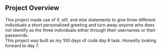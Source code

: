 ## Project Overview  
This project made use of if, elif, and else statements to give three different individuals a short personalized greeting and turn away anyone who does not identify as the three individuals either through their usernames or their passwords.  
This project was built as my 100 days of code day 6 task. Honestly looking forward to day 7.  